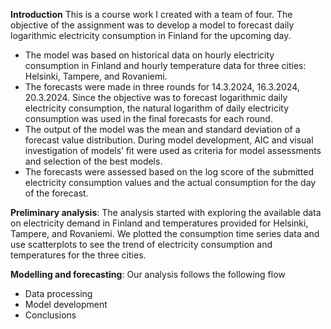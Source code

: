 **Introduction**
This is a course work I created with a team of four. The objective of the assignment was to develop a model to forecast daily logarithmic electricity consumption in Finland for the upcoming day. 
* The model was based on historical data on hourly electricity consumption in Finland and hourly temperature data for three cities: Helsinki, Tampere, and Rovaniemi.
* The forecasts were made in three rounds for 14.3.2024, 16.3.2024, 20.3.2024. Since the objective was to forecast logarithmic daily electricity consumption, the natural logarithm of daily electricity consumption was used in the final forecasts for each round.
* The output of the model was the mean and standard deviation of a forecast value distribution. During model development, AIC and visual investigation of models’ fit were used as criteria for model assessments and selection of the best models.
* The forecasts were assessed based on the log score of the submitted electricity consumption values and the actual consumption for the day of the forecast.

**Preliminary analysis**: The analysis started with exploring the available data on electricity demand in Finland and temperatures provided for Helsinki, Tampere, and Rovaniemi. We plotted the consumption time series data and use scatterplots to see the trend of electricity consumption and temperatures for the three cities.

**Modelling and forecasting**: Our analysis follows the following flow
* Data processing
* Model development
* Conclusions 

